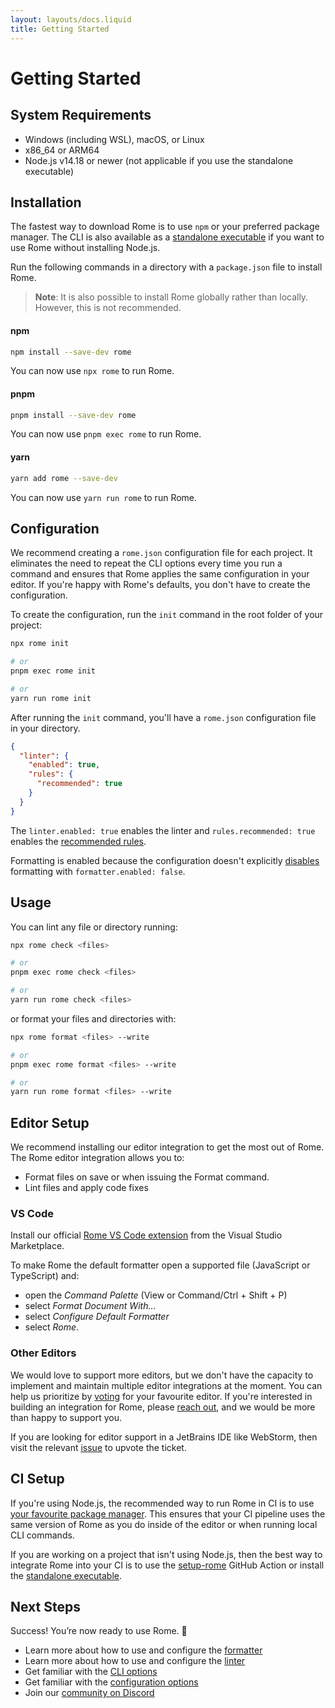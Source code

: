 ```yaml
---
layout: layouts/docs.liquid
title: Getting Started
---
```


# Getting Started

## System Requirements

* Windows (including WSL), macOS, or Linux
* x86_64 or ARM64
* Node.js v14.18 or newer (not applicable if you use the standalone executable)

## Installation

The fastest way to download Rome is to use `npm` or your preferred package manager. The CLI is also available as a [standalone executable](/standalone-executable) if you want to use Rome without installing Node.js.

Run the following commands in a directory with a `package.json` file to install Rome.

> **Note**: It is also possible to install Rome globally rather than locally. However, this is not recommended.


#### npm

```bash
npm install --save-dev rome
```

You can now use `npx rome` to run Rome.

#### pnpm

```bash
pnpm install --save-dev rome
```

You can now use `pnpm exec rome` to run Rome.


#### yarn

```bash
yarn add rome --save-dev
```

You can now use `yarn run rome` to run Rome.

## Configuration

We recommend creating a `rome.json` configuration file for each project. It eliminates  the need to repeat the CLI options every time you run a command and ensures that Rome applies the same configuration in your editor. If you're happy with Rome's defaults, you don't have to create the configuration.

To create the configuration, run the `init` command in the root folder of your project:

```bash
npx rome init

# or
pnpm exec rome init

# or
yarn run rome init
```

After running the `init` command, you'll have a `rome.json` configuration file in your directory.

```json
{
  "linter": {
    "enabled": true,
    "rules": {
      "recommended": true
    }
  }
}
```


The `linter.enabled: true` enables the linter and `rules.recommended: true` enables the [recommended rules](/docs/lint/rules/).

Formatting is enabled because the configuration doesn't explicitly [disables](/docs/configuration/#formatterenabled) formatting with `formatter.enabled: false`.

## Usage

You can lint any file or directory running:

```bash
npx rome check <files>

# or
pnpm exec rome check <files>

# or
yarn run rome check <files>
```

or format your files and directories with:


```bash
npx rome format <files> --write

# or
pnpm exec rome format <files> --write

# or
yarn run rome format <files> --write
```

<!-- Make sure to update the redirect in `static/_redirects` when changing the editors title -->
## Editor Setup

We recommend installing our editor integration to get the most out of Rome. The Rome editor integration allows you to:

* Format files on save or when issuing the Format command.
* Lint files and apply code fixes

### VS Code

Install our official [Rome VS Code extension](https://marketplace.visualstudio.com/items?itemName=rome.rome) from the Visual Studio Marketplace.

To make Rome the default formatter open a supported file (JavaScript or TypeScript) and:

* open the *Command Palette* (View or Command/Ctrl + Shift + P)
* select  *Format Document With...*
* select *Configure Default Formatter*
* select *Rome*.

### Other Editors

We would love to support more editors, but we don't have the capacity to implement and maintain multiple editor integrations at the moment. You can help us prioritize by [voting](https://github.com/rome/tools/discussions/3544) for your favourite editor. If you're interested in building an integration for Rome, please [reach out](https://github.com/rome/tools/issues/2390), and we would be more than happy to support you.

If you are looking for editor support in a JetBrains IDE like WebStorm, then visit the relevant [issue](https://youtrack.jetbrains.com/issue/WEB-46895/Support-for-Romejs) to upvote the ticket.


## CI Setup

If you're using Node.js, the recommended way to run Rome in CI is to use [your favourite package manager](/docs/getting-started#installation). This ensures that your CI pipeline uses the same version of Rome as you do inside of the editor or when running local CLI commands.


If you are working on a project that isn't using Node.js, then the best way to integrate Rome into your CI is to use the [setup-rome](https://github.com/rome/setup-rome#usage) GitHub Action or install the [standalone executable](/standalone-executable).


## Next Steps

Success! You’re now ready to use Rome. 🥳

* Learn more about how to use and configure the [formatter](/docs/formatter)
* Learn more about how to use and configure the [linter](/docs/linter)
* Get familiar with the [CLI options](/docs/cli)
* Get familiar with the [configuration options](/docs/configuration)
* Join our [community on Discord](https://discord.gg/rome)
